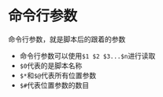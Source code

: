 # 命令行参数



命令行参数，就是脚本后的跟着的参数

+ 命令行参数可以使用`$1 $2 $3...$n`进行读取
+ `$0`代表的是脚本名称
+ `$*`和`$@`代表所有位置参数
+ `$#`代表位置参数的数目

